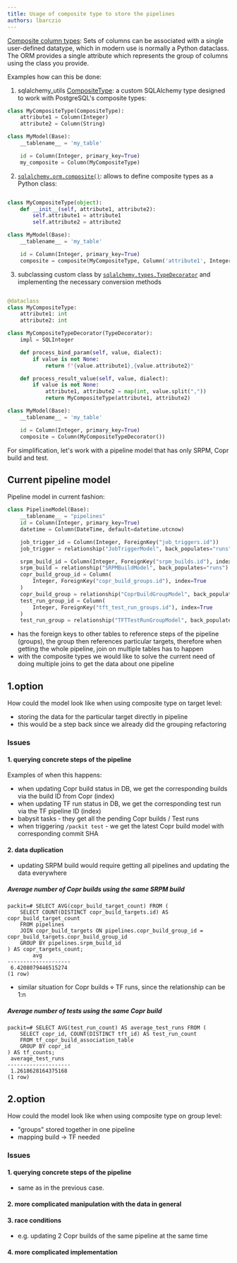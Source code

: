 ```yaml
---
title: Usage of composite type to store the pipelines
authors: lbarczio
---
```


[Composite column types](https://docs.sqlalchemy.org/en/14/orm/composites.html):
Sets of columns can be associated with a single user-defined datatype, which in modern use is normally a Python dataclass. The ORM provides a single attribute which represents the group of columns using the class you provide.

Examples how can this be done:

1. sqlalchemy_utils [CompositeType](https://sqlalchemy-utils.readthedocs.io/en/latest/data_types.html?highlight=CompositeType#module-sqlalchemy_utils.types.pg_composite):
   a custom SQLAlchemy type designed to work with PostgreSQL's composite types:

```python
class MyCompositeType(CompositeType):
    attribute1 = Column(Integer)
    attribute2 = Column(String)

class MyModel(Base):
    __tablename__ = 'my_table'

    id = Column(Integer, primary_key=True)
    my_composite = Column(MyCompositeType)

```

2. [`sqlalchemy.orm.composite()`](https://docs.sqlalchemy.org/en/14/orm/composites.html#sqlalchemy.orm.composite): allows to define composite types as a Python class:

```python

class MyCompositeType(object):
    def __init__(self, attribute1, attribute2):
        self.attribute1 = attribute1
        self.attribute2 = attribute2

class MyModel(Base):
    __tablename__ = 'my_table'

    id = Column(Integer, primary_key=True)
    composite = composite(MyCompositeType, Column('attribute1', Integer), Column('attribute2', Integer))
```

3. subclassing custom class by [`sqlalchemy.types.TypeDecorator`](https://docs.sqlalchemy.org/en/14/core/custom_types.html#sqlalchemy.types.TypeDecorator) and implementing the necessary conversion methods

```python

@dataclass
class MyCompositeType:
    attribute1: int
    attribute2: int

class MyCompositeTypeDecorator(TypeDecorator):
    impl = SQLInteger

    def process_bind_param(self, value, dialect):
        if value is not None:
            return f"{value.attribute1},{value.attribute2}"

    def process_result_value(self, value, dialect):
        if value is not None:
            attribute1, attribute2 = map(int, value.split(","))
            return MyCompositeType(attribute1, attribute2)

class MyModel(Base):
    __tablename__ = 'my_table'

    id = Column(Integer, primary_key=True)
    composite = Column(MyCompositeTypeDecorator())

```

For simplification, let's work with a pipeline model that has only SRPM, Copr build and test.

## Current pipeline model

Pipeline model in current fashion:

```python
class PipelineModel(Base):
    __tablename__ = "pipelines"
    id = Column(Integer, primary_key=True)
    datetime = Column(DateTime, default=datetime.utcnow)

    job_trigger_id = Column(Integer, ForeignKey("job_triggers.id"))
    job_trigger = relationship("JobTriggerModel", back_populates="runs")

    srpm_build_id = Column(Integer, ForeignKey("srpm_builds.id"), index=True)
    srpm_build = relationship("SRPMBuildModel", back_populates="runs")
    copr_build_group_id = Column(
        Integer, ForeignKey("copr_build_groups.id"), index=True
    )
    copr_build_group = relationship("CoprBuildGroupModel", back_populates="runs")
    test_run_group_id = Column(
        Integer, ForeignKey("tft_test_run_groups.id"), index=True
    )
    test_run_group = relationship("TFTTestRunGroupModel", back_populates="runs")

```

- has the foreign keys to other tables to reference steps of the pipeline (groups), the group then references particular
  targets, therefore when getting the whole pipeline, join on multiple tables has to happen
- with the composite types we would like to solve the current need of doing multiple joins to get the data about
  one pipeline

## 1.option

How could the model look like when using composite type on target level:

- storing the data for the particular target directly in pipeline
- this would be a step back since we already did the grouping refactoring

### Issues

#### 1. querying concrete steps of the pipeline

Examples of when this happens:

- when updating Copr build status in DB, we get the corresponding builds via the build ID from Copr (index)
- when updating TF run status in DB, we get the corresponding test run via the TF pipeline ID (index)
- babysit tasks - they get all the pending Copr builds / Test runs
- when triggering `/packit test` - we get the latest Copr build model with corresponding commit SHA

#### 2. data duplication

- updating SRPM build would require getting all pipelines and updating the data everywhere

##### Average number of Copr builds using the same SRPM build

```
packit=# SELECT AVG(copr_build_target_count) FROM (
    SELECT COUNT(DISTINCT copr_build_targets.id) AS copr_build_target_count
    FROM pipelines
    JOIN copr_build_targets ON pipelines.copr_build_group_id = copr_build_targets.copr_build_group_id
    GROUP BY pipelines.srpm_build_id
) AS copr_targets_count;
        avg
--------------------
 6.4208079446515274
(1 row)
```

- similar situation for Copr builds ⋄ TF runs, since the relationship can be 1:n

##### Average number of tests using the same Copr build

```
packit=# SELECT AVG(test_run_count) AS average_test_runs FROM (
    SELECT copr_id, COUNT(DISTINCT tft_id) AS test_run_count
    FROM tf_copr_build_association_table
    GROUP BY copr_id
) AS tf_counts;
 average_test_runs
--------------------
 1.2618628164375168
(1 row)
```

## 2.option

How could the model look like when using composite type on group level:

- "groups" stored together in one pipeline
- mapping build -> TF needed

### Issues

#### 1. querying concrete steps of the pipeline

- same as in the previous case.

#### 2. more complicated manipulation with the data in general

#### 3. race conditions

- e.g. updating 2 Copr builds of the same pipeline at the same time

#### 4. more complicated implementation
